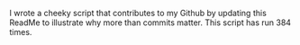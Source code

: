 I wrote a cheeky script that contributes to my Github by updating this ReadMe to illustrate why more than commits matter. This script has run 384 times.